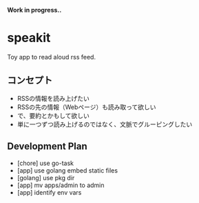 **Work in progress..**
# speakit
Toy app to read aloud rss feed.

## コンセプト
- RSSの情報を読み上げたい
- RSSの先の情報（Webページ）も読み取って欲しい
- で、要約とかもして欲しい
- 単に一つずつ読み上げるのではなく、文脈でグルーピングしたい

## Development Plan
- [chore] use go-task
- [app] use golang embed static files
- [golang] use pkg dir
- [app] mv apps/admin to admin
- [app] identify env vars
